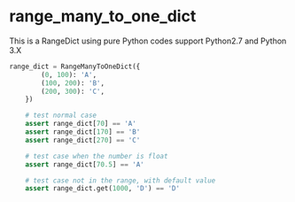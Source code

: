 # range_many_to_one_dict

This is a RangeDict using pure Python codes support Python2.7 and Python 3.X
```Python
range_dict = RangeManyToOneDict({
        (0, 100): 'A',
        (100, 200): 'B',
        (200, 300): 'C',
    })

    # test normal case
    assert range_dict[70] == 'A'
    assert range_dict[170] == 'B'
    assert range_dict[270] == 'C'

    # test case when the number is float
    assert range_dict[70.5] == 'A'

    # test case not in the range, with default value
    assert range_dict.get(1000, 'D') == 'D'
```
